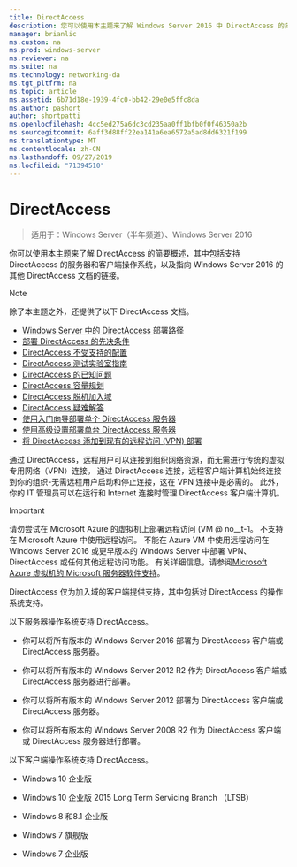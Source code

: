 ```yaml
---
title: DirectAccess
description: 您可以使用本主题来了解 Windows Server 2016 中 DirectAccess 的简要概述。
manager: brianlic
ms.custom: na
ms.prod: windows-server
ms.reviewer: na
ms.suite: na
ms.technology: networking-da
ms.tgt_pltfrm: na
ms.topic: article
ms.assetid: 6b71d18e-1939-4fc0-bb42-29e0e5ffc8da
ms.author: pashort
author: shortpatti
ms.openlocfilehash: 4cc5ed275a6dc3cd235aa0ff1bfb0f0f46350a2b
ms.sourcegitcommit: 6aff3d88ff22ea141a6ea6572a5ad8dd6321f199
ms.translationtype: MT
ms.contentlocale: zh-CN
ms.lasthandoff: 09/27/2019
ms.locfileid: "71394510"
---
```

# <a name="directaccess"></a>DirectAccess

>适用于：Windows Server（半年频道）、Windows Server 2016

你可以使用本主题来了解 DirectAccess 的简要概述，其中包括支持 DirectAccess 的服务器和客户端操作系统，以及指向 Windows Server 2016 的其他 DirectAccess 文档的链接。  
  
> [!NOTE]  
> 除了本主题之外，还提供了以下 DirectAccess 文档。  
>   
> -   [Windows Server 中的 DirectAccess 部署路径](DirectAccess-Deployment-Paths-in-Windows-Server.md)  
> -   [部署 DirectAccess 的先决条件](Prerequisites-for-Deploying-DirectAccess.md)  
> -   [DirectAccess 不受支持的配置](DirectAccess-Unsupported-Configurations.md)  
> -   [DirectAccess 测试实验室指南](DirectAccess-Test-Lab-Guides.md)  
> -   [DirectAccess 的已知问题](DirectAccess-Known-Issues.md)  
> -   [DirectAccess 容量规划](DirectAccess-Capacity-Planning.md) 
> -   [DirectAccess 脱机加入域](DirectAccess-Offline-Domain-Join.md)  
> -   [DirectAccess 疑难解答](Troubleshooting-DirectAccess.md)  
> -   [使用入门向导部署单个 DirectAccess 服务器](single-server-wizard/Deploy-a-Single-DirectAccess-Server-Using-the-Getting-Started-Wizard.md)  
> -   [使用高级设置部署单台 DirectAccess 服务器](single-server-advanced/Deploy-a-Single-DirectAccess-Server-with-Advanced-Settings.md)  
> -   [将 DirectAccess 添加到现有的远程访问 (VPN) 部署](add-to-existing-vpn/Add-DirectAccess-to-an-Existing-Remote-Access-VPN-Deployment.md)  
  
通过 DirectAccess，远程用户可以连接到组织网络资源，而无需进行传统的虚拟专用网络（VPN）连接。 通过 DirectAccess 连接，远程客户端计算机始终连接到你的组织-无需远程用户启动和停止连接，这在 VPN 连接中是必需的。 此外，你的 IT 管理员可以在运行和 Internet 连接时管理 DirectAccess 客户端计算机。

>[!IMPORTANT]
>请勿尝试在 Microsoft Azure 的虚拟机上部署远程访问 \(VM @ no__t-1。 不支持在 Microsoft Azure 中使用远程访问。 不能在 Azure VM 中使用远程访问在 Windows Server 2016 或更早版本的 Windows Server 中部署 VPN、DirectAccess 或任何其他远程访问功能。 有关详细信息，请参阅[Microsoft Azure 虚拟机的 Microsoft 服务器软件支持](https://support.microsoft.com/help/2721672/microsoft-server-software-support-for-microsoft-azure-virtual-machines)。
  
DirectAccess 仅为加入域的客户端提供支持，其中包括对 DirectAccess 的操作系统支持。  
  
以下服务器操作系统支持 DirectAccess。  
  
-   你可以将所有版本的 Windows Server 2016 部署为 DirectAccess 客户端或 DirectAccess 服务器。  
  
-   你可以将所有版本的 Windows Server 2012 R2 作为 DirectAccess 客户端或 DirectAccess 服务器进行部署。  
  
-   你可以将所有版本的 Windows Server 2012 部署为 DirectAccess 客户端或 DirectAccess 服务器。  
  
-   你可以将所有版本的 Windows Server 2008 R2 作为 DirectAccess 客户端或 DirectAccess 服务器进行部署。  
  
以下客户端操作系统支持 DirectAccess。  
  
-   Windows 10 企业版  
  
-   Windows 10 企业版 2015 Long Term Servicing Branch （LTSB）  
  
-   Windows 8 和8.1 企业版  
  
-   Windows 7 旗舰版  
  
-   Windows 7 企业版
